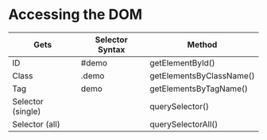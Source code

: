 # Accessing the DOM

Gets | Selector Syntax | Method
-|-|-
ID | #demo | getElementById()
Class | .demo | getElementsByClassName()
Tag | demo | getElementsByTagName()
Selector (single) |  | querySelector()
Selector (all) | | querySelectorAll()